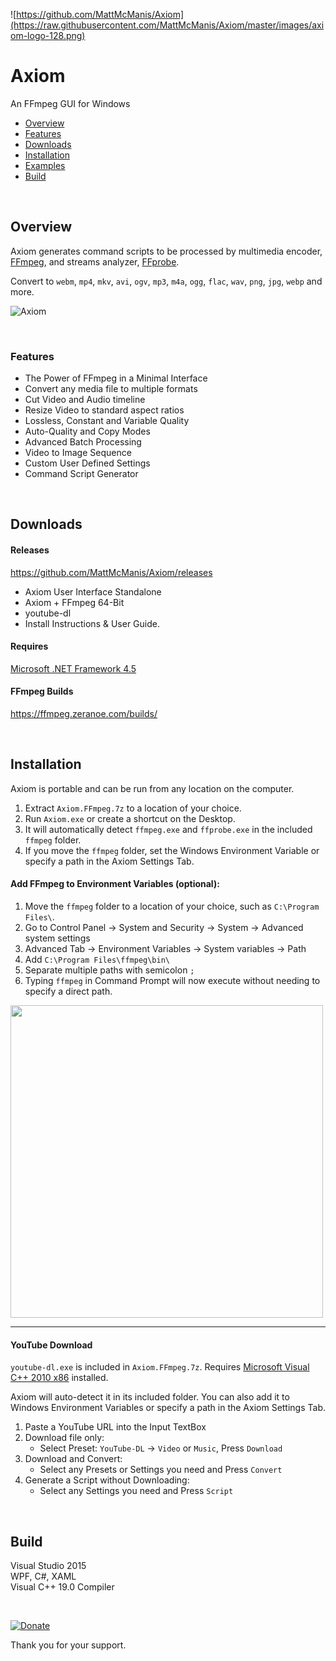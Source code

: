![https://github.com/MattMcManis/Axiom](https://raw.githubusercontent.com/MattMcManis/Axiom/master/images/axiom-logo-128.png)

# Axiom
An FFmpeg GUI for Windows

* [Overview](#overview)
* [Features](#features)
* [Downloads](#downloads)
* [Installation](#installation)
* [Examples](https://github.com/MattMcManis/Axiom/wiki/Examples)
* [Build](#build)

&nbsp;

## Overview
Axiom generates command scripts to be processed by multimedia encoder, [FFmpeg](https://www.ffmpeg.org), and streams analyzer, [FFprobe](https://ffmpeg.org/ffprobe.html).

Convert to `webm`, `mp4`, `mkv`, `avi`, `ogv`, `mp3`, `m4a`, `ogg`, `flac`, `wav`, `png`, `jpg`, `webp` and more.

![Axiom](https://raw.githubusercontent.com/MattMcManis/Axiom/master/images/axiom.png)  

&nbsp;

### Features
* The Power of FFmpeg in a Minimal Interface
* Convert any media file to multiple formats
* Cut Video and Audio timeline
* Resize Video to standard aspect ratios
* Lossless, Constant and Variable Quality
* Auto-Quality and Copy Modes
* Advanced Batch Processing
* Video to Image Sequence
* Custom User Defined Settings
* Command Script Generator

&nbsp;

## Downloads
#### Releases
https://github.com/MattMcManis/Axiom/releases

* Axiom User Interface Standalone
* Axiom + FFmpeg 64-Bit
* youtube-dl
* Install Instructions & User Guide.

#### Requires
[Microsoft .NET Framework 4.5](https://www.microsoft.com/en-us/download/details.aspx?id=30653)

#### FFmpeg Builds
https://ffmpeg.zeranoe.com/builds/

&nbsp;

## Installation
Axiom is portable and can be run from any location on the computer.

1. Extract `Axiom.FFmpeg.7z` to a location of your choice.
2. Run `Axiom.exe` or create a shortcut on the Desktop.
3. It will automatically detect `ffmpeg.exe` and `ffprobe.exe` in the included `ffmpeg` folder.
4. If you move the `ffmpeg` folder, set the Windows Environment Variable or specify a path in the Axiom Settings Tab.

#### Add FFmpeg to Environment Variables (optional):

1. Move the `ffmpeg` folder to a location of your choice, such as `C:\Program Files\`.
2. Go to Control Panel → System and Security → System → Advanced system settings
3. Advanced Tab → Environment Variables → System variables → Path
4. Add `C:\Program Files\ffmpeg\bin\`
5. Separate multiple paths with semicolon `;`
6. Typing `ffmpeg` in Command Prompt will now execute without needing to specify a direct path.

<a href="https://raw.githubusercontent.com/MattMcManis/Axiom/master/docs/Windows%20Environment%20Variables/Environment-Variables.png" target="_blank"><img src="https://raw.githubusercontent.com/MattMcManis/Axiom/master/docs/Windows%20Environment%20Variables/Environment-Variables.png" width="500"/></a> 

---

#### YouTube Download
`youtube-dl.exe` is included in `Axiom.FFmpeg.7z`. Requires [Microsoft Visual C++ 2010 x86](https://www.microsoft.com/en-US/download/details.aspx?id=5555) installed.

Axiom will auto-detect it in its included folder. You can also add it to Windows Environment Variables or specify a path in the Axiom Settings Tab.

1. Paste a YouTube URL into the Input TextBox
2. Download file only: 
    - Select Preset: `YouTube-DL` → `Video` or `Music`, Press `Download`
3. Download and Convert: 
    - Select any Presets or Settings you need and Press `Convert`
4. Generate a Script without Downloading:
    - Select any Settings you need and Press `Script`

&nbsp;

## Build
Visual Studio 2015
<br />
WPF, C#, XAML
<br />
Visual C++ 19.0 Compiler

&nbsp;

[![Donate](https://img.shields.io/badge/Donate-PayPal-green.svg)](https://www.paypal.com/cgi-bin/webscr?cmd=_s-xclick&hosted_button_id=VTUE7KQ8RS3DN) 

Thank you for your support.